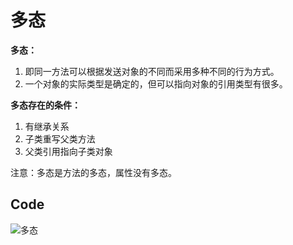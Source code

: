 # 多态

**多态：**

1. 即同一方法可以根据发送对象的不同而采用多种不同的行为方式。
2. 一个对象的实际类型是确定的，但可以指向对象的引用类型有很多。

**多态存在的条件：**

1. 有继承关系
2. 子类重写父类方法
3. 父类引用指向子类对象

注意：多态是方法的多态，属性没有多态。

## Code

![多态](https://cdn.jsdelivr.net/gh/nanxuanzi/pic@master/upload/typora/image-JavaSE-%E5%A4%9A%E6%80%81.png)